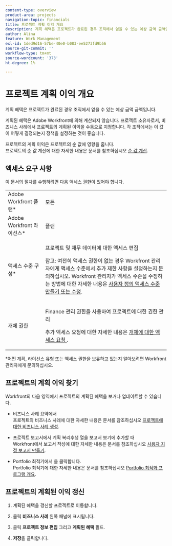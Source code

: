 ```yaml
---
content-type: overview
product-area: projects
navigation-topic: financials
title: 프로젝트 계획 이익 개요
description: 계획 혜택은 프로젝트가 완료된 경우 조직에서 얻을 수 있는 예상 금액 금액입니다.
author: Alina
feature: Work Management
exl-id: 1ded9d16-57be-40e0-b083-ee5273fd9b56
source-git-commit: ''
workflow-type: tm+mt
source-wordcount: '373'
ht-degree: 1%

---
```


# 프로젝트 계획 이익 개요

계획 혜택은 프로젝트가 완료된 경우 조직에서 얻을 수 있는 예상 금액 금액입니다.

계획된 혜택은 Adobe Workfront에 의해 계산되지 않습니다. 프로젝트 소유자로서, 비즈니스 사례에서 프로젝트의 계획된 이익을 수동으로 지정합니다. 각 조직에서는 이 값이 어떻게 결정되는지 정책을 설정하는 것이 좋습니다.

프로젝트의 계획 이익은 프로젝트의 순 값에 영향을 줍니다.\
프로젝트의 순 값 계산에 대한 자세한 내용은 문서를 참조하십시오 [순 값 계산](../../../manage-work/projects/project-finances/calculate-net-value.md).

## 액세스 요구 사항

이 문서의 절차를 수행하려면 다음 액세스 권한이 있어야 합니다.

<table style="table-layout:auto"> 
 <col> 
 <col> 
 <tbody> 
  <tr> 
   <td role="rowheader">Adobe Workfront 플랜*</td> 
   <td> <p>모든</p> </td> 
  </tr> 
  <tr> 
   <td role="rowheader">Adobe Workfront 라이선스*</td> 
   <td> <p>플랜 </p> </td> 
  </tr> 
  <tr> 
   <td role="rowheader">액세스 수준 구성*</td> 
   <td> <p>프로젝트 및 재무 데이터에 대한 액세스 편집</p> <p>참고: 여전히 액세스 권한이 없는 경우 Workfront 관리자에게 액세스 수준에서 추가 제한 사항을 설정하는지 문의하십시오. Workfront 관리자가 액세스 수준을 수정하는 방법에 대한 자세한 내용은 <a href="../../../administration-and-setup/add-users/configure-and-grant-access/create-modify-access-levels.md" class="MCXref xref">사용자 정의 액세스 수준 만들기 또는 수정</a>.</p> </td> 
  </tr> 
  <tr> 
   <td role="rowheader">개체 권한</td> 
   <td> <p>Finance 관리 권한을 사용하여 프로젝트에 대한 권한 관리</p> <p>추가 액세스 요청에 대한 자세한 내용은 <a href="../../../workfront-basics/grant-and-request-access-to-objects/request-access.md" class="MCXref xref">개체에 대한 액세스 요청 </a>.</p> </td> 
  </tr> 
 </tbody> 
</table>

&#42;어떤 계획, 라이선스 유형 또는 액세스 권한을 보유하고 있는지 알아보려면 Workfront 관리자에게 문의하십시오.

## 프로젝트의 계획 이익 찾기

Workfront의 다음 영역에서 프로젝트의 계획된 혜택을 보거나 업데이트할 수 있습니다.

* 비즈니스 사례 요약에서\
   프로젝트의 비즈니스 사례에 대한 자세한 내용은 문서를 참조하십시오 [프로젝트에 대한 비즈니스 사례 생성](../../../manage-work/projects/define-a-business-case/create-business-case.md).

* 프로젝트 보고서에서 계획 복리후생 열을 보고서 보기에 추가할 때\
   Workfront에서 보고서 작성에 대한 자세한 내용은 문서를 참조하십시오 [사용자 지정 보고서 만들기](../../../reports-and-dashboards/reports/creating-and-managing-reports/create-custom-report.md).

* Portfolio 최적기에서 을 클릭합니다.\
   Portfolio 최적기에 대한 자세한 내용은 문서를 참조하십시오 [Portfolio 최적화 프로그램 개요](../../../manage-work/portfolios/portfolio-optimizer/portfolio-optimizer-overview.md).

## 프로젝트의 계획된 이익 갱신

1. 계획된 혜택을 갱신할 프로젝트로 이동합니다.
1. 클릭 **비즈니스 사례** 왼쪽 패널에 표시됩니다.
1. 클릭 **프로젝트 정보 편집** 그리고 **계획된 혜택** 필드.

1. **저장**&#x200B;을 클릭합니다.

